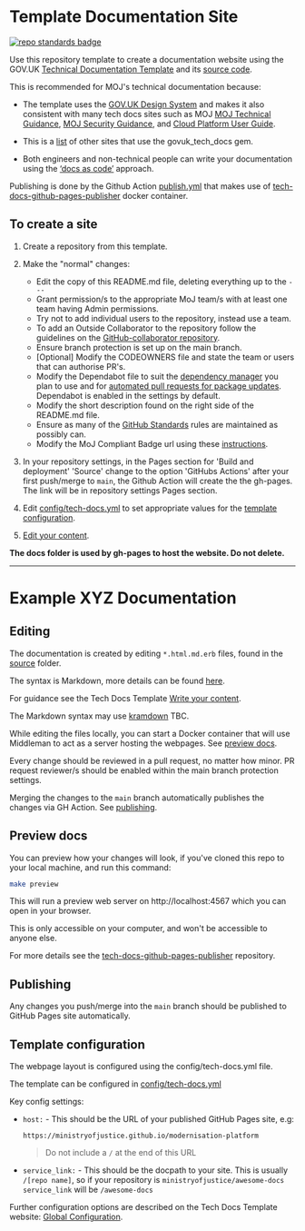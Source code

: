 # Template Documentation Site

[![repo standards badge](https://img.shields.io/badge/dynamic/json?color=blue&style=for-the-badge&logo=github&label=MoJ%20Compliant&query=%24.data%5B%3F%28%40.name%20%3D%3D%20%22template-documentation-site%22%29%5D.status&url=https%3A%2F%2Foperations-engineering-reports.cloud-platform.service.justice.gov.uk%2Fgithub_repositories)](https://operations-engineering-reports.cloud-platform.service.justice.gov.uk/github_repositories#template-documentation-site "Link to report")

Use this repository template to create a documentation website using the GOV.UK [Technical Documentation Template](https://tdt-documentation.london.cloudapps.digital/) and its [source code](https://github.com/alphagov/tech-docs-template).

This is recommended for MOJ's technical documentation because:

- The template uses the [GOV.UK Design System](https://design-system.service.gov.uk/) and makes it also consistent with many tech docs sites such as MOJ [MOJ Technical Guidance](https://technical-guidance.service.justice.gov.uk/#moj-technical-guidance), [MOJ Security Guidance](https://security-guidance.service.justice.gov.uk/), and [Cloud Platform User Guide](https://user-guide.cloud-platform.service.justice.gov.uk/).

- This is a [list](https://github.com/alphagov/tech-docs-gem/network/dependents) of other sites that use the govuk_tech_docs gem.

- Both engineers and non-technical people can write your documentation using the [‘docs as code’](https://technology.blog.gov.uk/2017/08/25/why-we-use-a-docs-as-code-approach-for-technical-documentation/) approach.

Publishing is done by the Github Action [publish.yml](.github/workflows/publish.yml) that makes use of [tech-docs-github-pages-publisher](https://github.com/ministryofjustice/tech-docs-github-pages-publisher) docker container.

## To create a site

1. Create a repository from this template.

2. Make the "normal" changes:

   - Edit the copy of this README.md file, deleting everything up to the `---`
   - Grant permission/s to the appropriate MoJ team/s with at least one team having Admin permissions.
   - Try not to add individual users to the repository, instead use a team.
   - To add an Outside Collaborator to the repository follow the guidelines on the [GitHub-collaborator repository](https://github.com/ministryofjustice/github-collaborators).
   - Ensure branch protection is set up on the main branch.
   - [Optional] Modify the CODEOWNERS file and state the team or users that can authorise PR's.
   - Modify the Dependabot file to suit the [dependency manager](https://docs.github.com/en/code-security/dependabot/dependabot-version-updates/configuration-options-for-the-dependabot.yml-file#package-ecosystem) you plan to use and for [automated pull requests for package updates](https://docs.github.com/en/code-security/supply-chain-security/keeping-your-dependencies-updated-automatically/enabling-and-disabling-dependabot-version-updates#enabling-dependabot-version-updates). Dependabot is enabled in the settings by default.
   - Modify the short description found on the right side of the README.md file.
   - Ensure as many of the [GitHub Standards](https://github.com/ministryofjustice/github-repository-standards) rules are maintained as possibly can.
   - Modify the MoJ Compliant Badge url using these [instructions](https://github.com/orgs/ministryofjustice/teams/operations-engineering/discussions).

3. In your repository settings, in the Pages section for 'Build and deployment' 'Source' change to the option 'GitHubs Actions' after your first push/merge to `main`, the Github Action will create the the gh-pages. The link will be in repository settings Pages section.

4. Edit [config/tech-docs.yml](config/tech-docs.yml) to set appropriate values for the [template configuration](#template-configuration).

5. [Edit your content](#editing).

**The docs folder is used by gh-pages to host the website. Do not delete.**

---

# Example XYZ Documentation

## Editing

The documentation is created by editing `*.html.md.erb` files, found in the [source](source) folder.

The syntax is Markdown, more details can be found [here](https://daringfireball.net/projects/markdown/).

For guidance see the Tech Docs Template [Write your content](https://tdt-documentation.london.cloudapps.digital/write_docs/content/).

The Markdown syntax may use [kramdown](https://kramdown.gettalong.org/syntax.html) TBC.

While editing the files locally, you can start a Docker container that will use Middleman to act as a server hosting the webpages. See [preview docs](#preview-docs).

Every change should be reviewed in a pull request, no matter how minor. PR request reviewer/s should be enabled within the main branch protection settings.

Merging the changes to the `main` branch automatically publishes the changes via GH Action. See [publishing](#publishing).

## Preview docs

You can preview how your changes will look, if you've cloned this repo to your local machine, and run this command:

```bash
make preview
```

This will run a preview web server on http://localhost:4567 which you can open in your browser.

This is only accessible on your computer, and won't be accessible to anyone else.

For more details see the [tech-docs-github-pages-publisher](https://github.com/ministryofjustice/tech-docs-github-pages-publisher) repository.

## Publishing

Any changes you push/merge into the `main` branch should be published to GitHub Pages site automatically.

## Template configuration

The webpage layout is configured using the config/tech-docs.yml file.

The template can be configured in [config/tech-docs.yml](config/tech-docs.yml)

Key config settings:

- `host:` - This should be the URL of your published GitHub Pages site, e.g:

  ```
  https://ministryofjustice.github.io/modernisation-platform
  ```

  > Do not include a `/` at the end of this URL

- `service_link:` - This should be the docpath to your site. This is usually
  `/[repo name]`, so if your repository is `ministryofjustice/awesome-docs`
  `service_link` will be `/awesome-docs`

Further configuration options are described on the Tech Docs Template website: [Global Configuration](https://tdt-documentation.london.cloudapps.digital/configure_project/global_configuration/).
